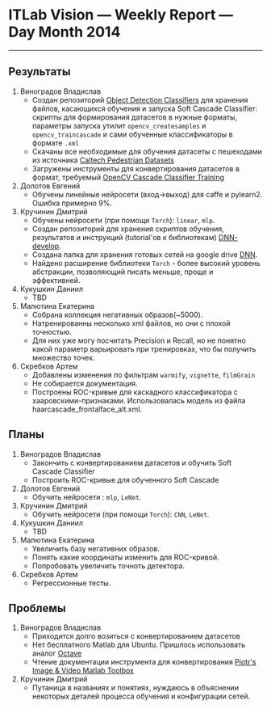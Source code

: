 # ITLab Vision — Weekly Report — Day Month 2014

----------------

## Результаты

  1. Виноградов Владислав
     - Создан репозиторий [Object Detection Classifiers](https://github.com/VladVin/obj-detect-classifiers) для хранения файлов, касающихся обучения и запуска Soft Cascade Classifier: скрипты для формирования датасетов в нужные форматы, параметры запуска утилит `opencv_createsamples` и `opencv_traincascade` и сами обученные классификаторы в формате `.xml`
     - Скачаны все необходимые для обучения датасеты с пешеходами из источника [Caltech Pedestrian Datasets](http://www.vision.caltech.edu/Image_Datasets/CaltechPedestrians/)
     - Загружены инструменты для конвертирования датасетов в формат, требуемый [OpenCV Cascade Classifier Training](http://docs.opencv.org/doc/user_guide/ug_traincascade.html)
  1. Долотов Евгений
     - Обучены линейные нейросети (вход->выход) для caffe и pylearn2. Ошибка примерно 9%. 
  1. Кручинин Дмитрий
     - Обучены нейросети (при помощи `Torch`): `linear`, `mlp`.
     - Создан репозиторий для хранения скриптов обучения, результатов и инструкций (tutorial'ов к библиотекам) [DNN-develop](https://github.com/KruchDmitriy/DNN-develop).
     - Создана папка для хранения готовых сетей на google drive [DNN](https://drive.google.com/folderview?id=0B1Xio1gViu12c0czOUFJNVoxWUU&usp=sharing).
     - Найдено расширение библиотеки `Torch` - более высокий уровень абстракции, позволяющий писать меньше, проще и эффективней.
  1. Кукушкин Даниил
     - TBD
  1. Малютина Екатерина
     - Собрана коллекция негативных образов(~5000).
     - Натренированны несколько xml файлов, но они с плохой точностью.
     - Для них уже могу посчитать Precision и Recall, но не понятно какой параметр варьировать при тренировках, что бы получить множество точек.
  1. Скребков Артем
     - Добавлены изменения по фильтрам `warmify`, `vignette`, `filmGrain`
     - Не собирается документация.
     - Построены ROC-кривые для каскадного классификатора с хааровскими-признаками. Использовалась модель из файла haarcascade_frontalface_alt.xml.

## Планы

  1. Виноградов Владислав
     - Закончить с конвертированием датасетов и обучить Soft Cascade Classifier
     - Построить ROC-кривые для обученного Soft Cascade
  1. Долотов Евгений
     - Обучить нейросети : `mlp`, `LeNet`.
  1. Кручинин Дмитрий
     - Обучить нейросети (при помощи `Torch`): `CNN`, `LeNet`.
  1. Кукушкин Даниил
     - TBD
  1. Малютина Екатерина
     - Увеличить базу негативних образов.
     - Понять какие координаты изменить для ROC-кривой.
     - Попробовать увеличить точноть детектора. 
  1. Скребков Артем
     - Регресcионные тесты.

## Проблемы

  1. Виноградов Владислав
     - Приходится долго возиться с конвертированием датасетов
      * Нет бесплатного Matlab для Ubuntu. Пришлось использовать аналог [Octave](http://www.gnu.org/software/octave/)
      * Чтение документации инструмента для конвертирования [Piotr's Image & Video Matlab Toolbox](http://vision.ucsd.edu/~pdollar/toolbox/doc/index.html)
  1. Кручинин Дмитрий
     - Путаница в названиях и понятиях, нуждаюсь в объяснении некоторых деталей процесса обучения и конфигурации сетей.
